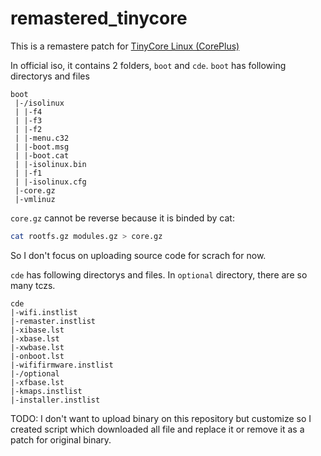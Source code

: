 # remastered_tinycore

This is a remastere patch for [TinyCore Linux (CorePlus)](http://tinycorelinux.net/)

In official iso, it contains 2 folders, `boot` and `cde`. `boot` has following directorys and files
```
boot
 |-/isolinux
 | |-f4
 | |-f3
 | |-f2
 | |-menu.c32
 | |-boot.msg
 | |-boot.cat
 | |-isolinux.bin
 | |-f1
 | |-isolinux.cfg
 |-core.gz
 |-vmlinuz
```
`core.gz` cannot be reverse because it is binded by cat:

```bash
cat rootfs.gz modules.gz > core.gz
```

So I don't focus on uploading source code for scrach for now. 

`cde` has following directorys and files. In `optional` directory, there are so many tczs.

```
cde
|-wifi.instlist
|-remaster.instlist
|-xibase.lst
|-xbase.lst
|-xwbase.lst
|-onboot.lst
|-wififirmware.instlist
|-/optional
|-xfbase.lst
|-kmaps.instlist
|-installer.instlist
```

TODO: I don't want to upload binary on this repository but customize so I created script which downloaded all file and replace it or remove it as a patch for original binary.
